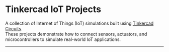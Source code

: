 # Tinkercad IoT Projects

A collection of Internet of Things (IoT) simulations built using [Tinkercad Circuits](https://www.tinkercad.com/circuits).  
These projects demonstrate how to connect sensors, actuators, and microcontrollers to simulate real-world IoT applications.

---
